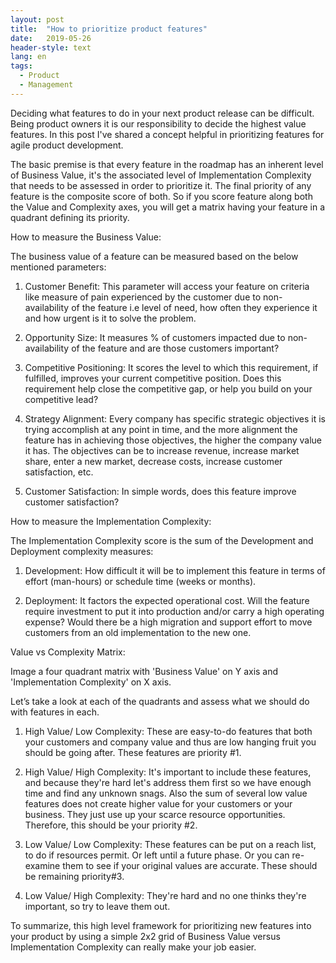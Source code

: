 ```yaml
---
layout: post
title:  "How to prioritize product features"
date:   2019-05-26
header-style: text
lang: en
tags:
  - Product
  - Management
---
```

Deciding what features to do in your next product release can be difficult. Being product owners it is our responsibility to decide the highest value features. In this post I've shared a concept helpful in prioritizing features for agile product development.

The basic premise is that every feature in the roadmap has an inherent level of Business Value, it's the associated level of Implementation Complexity that needs to be assessed in order to prioritize it. The final priority of any feature is the composite score of both. So if you score feature along both the Value and Complexity axes, you will get a matrix having your feature in a quadrant defining its priority.

How to measure the Business Value:

The business value of a feature can be measured based on the below mentioned parameters:

1. Customer Benefit: This parameter will access your feature on criteria like measure of pain experienced by the customer due to non-availability of the feature i.e level of need, how often they experience it and how urgent is it to solve the problem.

2. Opportunity Size: It measures % of customers impacted due to non-availability of the feature and are those customers important?

3. Competitive Positioning: It scores the level to which this requirement, if fulfilled, improves your current competitive position. Does this requirement help close the competitive gap, or help you build on your competitive lead?

4. Strategy Alignment: Every company has specific strategic objectives it is trying accomplish at any point in time, and the more alignment the feature has in achieving those objectives, the higher the company value it has. The objectives can be to increase revenue, increase market share, enter a new market, decrease costs, increase customer satisfaction, etc.

5. Customer Satisfaction: In simple words, does this feature improve customer satisfaction?

How to measure the Implementation Complexity:

The Implementation Complexity score is the sum of the Development and Deployment complexity measures:

1. Development: How difficult it will be to implement this feature in terms of effort (man-hours) or schedule time (weeks or months).

2. Deployment: It factors the expected operational cost. Will the feature require investment to put it into production and/or carry a high operating expense? Would there be a high migration and support effort to move customers from an old implementation to the new one.

Value vs Complexity Matrix:

Image a four quadrant matrix with 'Business Value' on Y axis and 'Implementation Complexity' on X axis.

Let’s take a look at each of the quadrants and assess what we should do with features in each.

1. High Value/ Low Complexity: These are easy-to-do features that both your customers and company value and thus are low hanging fruit you should be going after. These features are priority #1.

2. High Value/ High Complexity: It's important to include these features, and because they're hard let's address them first so we have enough time and find any unknown snags. Also the sum of several low value features does not create higher value for your customers or your business. They just use up your scarce resource opportunities. Therefore, this should be your priority #2.

3. Low Value/ Low Complexity: These features can be put on a reach list, to do if resources permit. Or left until a future phase. Or you can re-examine them to see if your original values are accurate. These should be remaining priority#3.

4. Low Value/ High Complexity: They're hard and no one thinks they're important, so try to leave them out.

To summarize, this high level framework for prioritizing new features into your product by using a simple 2x2 grid of Business Value versus Implementation Complexity can really make your job easier.

